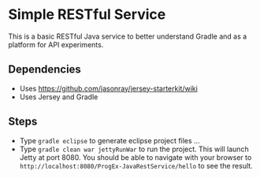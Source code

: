 Simple RESTful Service
======================
This is a basic RESTful Java service to better understand Gradle and as a platform for API experiments.

Dependencies
------------
* Uses https://github.com/jasonray/jersey-starterkit/wiki
* Uses Jersey and Gradle

Steps
-----
* Type `gradle eclipse` to generate eclipse project files
...
* Type `gradle clean war jettyRunWar` to run the project. This will launch Jetty at port 8080. You should be able to navigate with your browser to `http://localhost:8080/ProgEx-JavaRestService/hello` to see the result.
